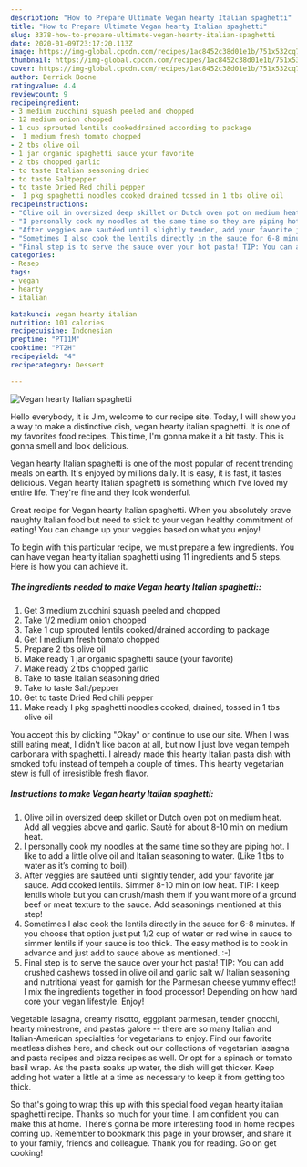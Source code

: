 ```yaml
---
description: "How to Prepare Ultimate Vegan hearty Italian spaghetti"
title: "How to Prepare Ultimate Vegan hearty Italian spaghetti"
slug: 3378-how-to-prepare-ultimate-vegan-hearty-italian-spaghetti
date: 2020-01-09T23:17:20.113Z
image: https://img-global.cpcdn.com/recipes/1ac8452c38d01e1b/751x532cq70/vegan-hearty-italian-spaghetti-recipe-main-photo.jpg
thumbnail: https://img-global.cpcdn.com/recipes/1ac8452c38d01e1b/751x532cq70/vegan-hearty-italian-spaghetti-recipe-main-photo.jpg
cover: https://img-global.cpcdn.com/recipes/1ac8452c38d01e1b/751x532cq70/vegan-hearty-italian-spaghetti-recipe-main-photo.jpg
author: Derrick Boone
ratingvalue: 4.4
reviewcount: 9
recipeingredient:
- 3 medium zucchini squash peeled and chopped
- 12 medium onion chopped
- 1 cup sprouted lentils cookeddrained according to package
-  I medium fresh tomato chopped
- 2 tbs olive oil
- 1 jar organic spaghetti sauce your favorite
- 2 tbs chopped garlic
- to taste Italian seasoning dried
- to taste Saltpepper
- to taste Dried Red chili pepper
-  I pkg spaghetti noodles cooked drained tossed in 1 tbs olive oil
recipeinstructions:
- "Olive oil in oversized deep skillet or Dutch oven pot on medium heat. Add all veggies above and garlic. Sauté for about 8-10 min on medium heat."
- "I personally cook my noodles at the same time so they are piping hot. I like to add a little olive oil and Italian seasoning to water. (Like 1 tbs to water as it’s coming to boil)."
- "After veggies are sautéed until slightly tender, add your favorite jar sauce. Add cooked lentils. Simmer 8-10 min on low heat. TIP: I keep lentils whole but you can crush/mash them if you want more of a ground beef or meat texture to the sauce. Add seasonings mentioned at this step!"
- "Sometimes I also cook the lentils directly in the sauce for 6-8 minutes. If you choose that option just put 1/2 cup of water or red wine in sauce to simmer lentils if your sauce is too thick. The easy method is to cook in advance and just add to sauce above as mentioned. :-)"
- "Final step is to serve the sauce over your hot pasta! TIP: You can add crushed cashews tossed in olive oil and garlic salt w/ Italian seasoning and nutritional yeast for garnish for the Parmesan cheese yummy effect! I mix the ingredients together in food processor! Depending on how hard core your vegan lifestyle. Enjoy!"
categories:
- Resep
tags:
- vegan
- hearty
- italian

katakunci: vegan hearty italian
nutrition: 101 calories
recipecuisine: Indonesian
preptime: "PT11M"
cooktime: "PT2H"
recipeyield: "4"
recipecategory: Dessert

---
```



![Vegan hearty Italian spaghetti](https://img-global.cpcdn.com/recipes/1ac8452c38d01e1b/751x532cq70/vegan-hearty-italian-spaghetti-recipe-main-photo.jpg)

Hello everybody, it is Jim, welcome to our recipe site. Today, I will show you a way to make a distinctive dish, vegan hearty italian spaghetti. It is one of my favorites food recipes. This time, I'm gonna make it a bit tasty. This is gonna smell and look delicious.

Vegan hearty Italian spaghetti is one of the most popular of recent trending meals on earth. It's enjoyed by millions daily. It is easy, it is fast, it tastes delicious. Vegan hearty Italian spaghetti is something which I've loved my entire life. They're fine and they look wonderful.

Great recipe for Vegan hearty Italian spaghetti. When you absolutely crave naughty Italian food but need to stick to your vegan healthy commitment of eating! You can change up your veggies based on what you enjoy!


To begin with this particular recipe, we must prepare a few ingredients. You can have vegan hearty italian spaghetti using 11 ingredients and 5 steps. Here is how you can achieve it.

##### The ingredients needed to make Vegan hearty Italian spaghetti::

1. Get 3 medium zucchini squash peeled and chopped
1. Take 1/2 medium onion chopped
1. Take 1 cup sprouted lentils cooked/drained according to package
1. Get  I medium fresh tomato chopped
1. Prepare 2 tbs olive oil
1. Make ready 1 jar organic spaghetti sauce (your favorite)
1. Make ready 2 tbs chopped garlic
1. Take to taste Italian seasoning dried
1. Take to taste Salt/pepper
1. Get to taste Dried Red chili pepper
1. Make ready  I pkg spaghetti noodles cooked, drained, tossed in 1 tbs olive oil


You accept this by clicking &#34;Okay&#34; or continue to use our site. When I was still eating meat, I didn&#39;t like bacon at all, but now I just love vegan tempeh carbonara with spaghetti. I already made this hearty Italian pasta dish with smoked tofu instead of tempeh a couple of times. This hearty vegetarian stew is full of irresistible fresh flavor. 

##### Instructions to make Vegan hearty Italian spaghetti:

1. Olive oil in oversized deep skillet or Dutch oven pot on medium heat. Add all veggies above and garlic. Sauté for about 8-10 min on medium heat.
1. I personally cook my noodles at the same time so they are piping hot. I like to add a little olive oil and Italian seasoning to water. (Like 1 tbs to water as it’s coming to boil).
1. After veggies are sautéed until slightly tender, add your favorite jar sauce. Add cooked lentils. Simmer 8-10 min on low heat. TIP: I keep lentils whole but you can crush/mash them if you want more of a ground beef or meat texture to the sauce. Add seasonings mentioned at this step!
1. Sometimes I also cook the lentils directly in the sauce for 6-8 minutes. If you choose that option just put 1/2 cup of water or red wine in sauce to simmer lentils if your sauce is too thick. The easy method is to cook in advance and just add to sauce above as mentioned. :-)
1. Final step is to serve the sauce over your hot pasta! TIP: You can add crushed cashews tossed in olive oil and garlic salt w/ Italian seasoning and nutritional yeast for garnish for the Parmesan cheese yummy effect! I mix the ingredients together in food processor! Depending on how hard core your vegan lifestyle. Enjoy!


Vegetable lasagna, creamy risotto, eggplant parmesan, tender gnocchi, hearty minestrone, and pastas galore -- there are so many Italian and Italian-American specialties for vegetarians to enjoy. Find our favorite meatless dishes here, and check out our collections of vegetarian lasagna and pasta recipes and pizza recipes as well. Or opt for a spinach or tomato basil wrap. As the pasta soaks up water, the dish will get thicker. Keep adding hot water a little at a time as necessary to keep it from getting too thick. 

So that's going to wrap this up with this special food vegan hearty italian spaghetti recipe. Thanks so much for your time. I am confident you can make this at home. There's gonna be more interesting food in home recipes coming up. Remember to bookmark this page in your browser, and share it to your family, friends and colleague. Thank you for reading. Go on get cooking!
